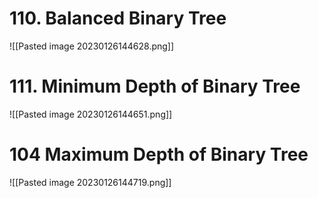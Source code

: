 # 110. Balanced Binary Tree
![[Pasted image 20230126144628.png]]
# 111. Minimum Depth of Binary Tree
![[Pasted image 20230126144651.png]]
# 104 Maximum Depth of Binary Tree
![[Pasted image 20230126144719.png]]
